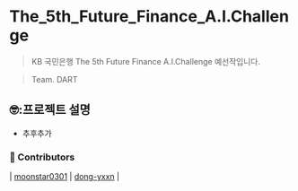 # The_5th_Future_Finance_A.I.Challenge
> KB 국민은행 The 5th Future Finance A.I.Challenge 예선작입니다.

> Team. DART


## 🤓:프로젝트 설명
- 추후추가
### :rainbow: Contributors
| [moonstar0301](https://github.com/moonstar0301) | [dong-yxxn](https://github.com/dong-yxxn) |
